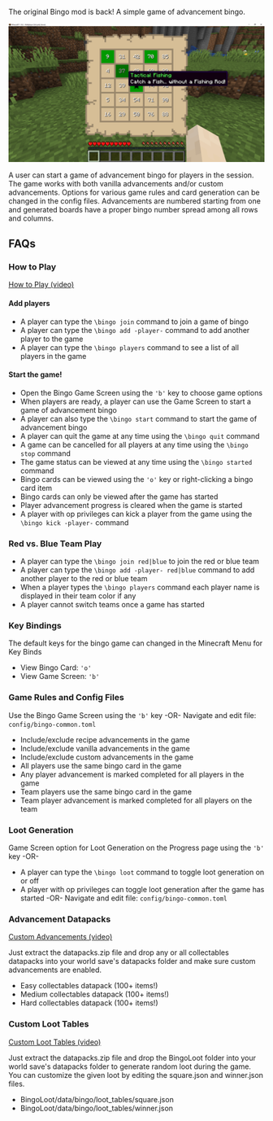 The original Bingo mod is back! A simple game of advancement bingo.

![A game of Bingo in progress.](https://github.com/J78FDK42/Bingo/blob/main/screenshot-in-progress.png "A game of Bingo in progress.")

A user can start a game of advancement bingo for players in the session. The game works with both vanilla advancements and/or custom advancements. Options for various game rules and card generation can be changed in the config files. Advancements are numbered starting from one and generated boards have a proper bingo number spread among all rows and columns.

## FAQs ##


### How to Play ###

[How to Play (video)](link "How to Play (video)")


#### Add players

* A player can type the `\bingo join` command to join a game of bingo
* A player can type the `\bingo add -player-` command to add another player to the game
* A player can type the `\bingo players` command to see a list of all players in the game


#### Start the game! 

* Open the Bingo Game Screen using the `'b'` key to choose game options
* When players are ready, a player can use the Game Screen to start a game of advancement bingo
* A player can also type the `\bingo start` command to start the game of advancement bingo
* A player can quit the game at any time using the `\bingo quit` command
* A game can be cancelled for all players at any time using the `\bingo stop` command
* The game status can be viewed at any time using the `\bingo started` command
* Bingo cards can be viewed using the `'o'` key or right-clicking a bingo card item
* Bingo cards can only be viewed after the game has started
* Player advancement progress is cleared when the game is started
* A player with op privileges can kick a player from the game using the `\bingo kick -player-` command


### Red vs. Blue Team Play ###

* A player can type the `\bingo join red|blue` to join the red or blue team
* A player can type the `\bingo add -player- red|blue` command to add another player to the red or blue team
* When a player types the `\bingo players` command each player name is displayed in their team color if any
* A player cannot switch teams once a game has started


### Key Bindings ###

The default keys for the bingo game can changed in the Minecraft Menu for Key Binds

* View Bingo Card: `'o'`
* View Game Screen: `'b'`
 

### Game Rules and Config Files ###

Use the Bingo Game Screen using the `'b'` key
-OR-
Navigate and edit file: `config/bingo-common.toml` 

* Include/exclude recipe advancements in the game
* Include/exclude vanilla advancements in the game
* Include/exclude custom advancements in the game
* All players use the same bingo card in the game
* Any player advancement is marked completed for all players in the game
* Team players use the same bingo card in the game
* Team player advancement is marked completed for all players on the team


### Loot Generation ###

Game Screen option for Loot Generation on the Progress page using the `'b'` key
-OR-
* A player can type the `\bingo loot` command to toggle loot generation on or off
* A player with op privileges can toggle loot generation after the game has started
-OR-
Navigate and edit file: `config/bingo-common.toml` 


### Advancement Datapacks ###

[Custom Advancements (video)](link "Custom Advancements (video)")

Just extract the datapacks.zip file and drop any or all collectables datapacks into your world save's datapacks folder and make sure custom advancements are enabled.

* Easy collectables datapack (100+ items!)
* Medium collectables datapack (100+ items!)
* Hard collectables datapack (100+ items!)


### Custom Loot Tables ###

[Custom Loot Tables (video)](link "Custom Loot Tables (video)")

Just extract the datapacks.zip file and drop the BingoLoot folder into your world save's datapacks folder to generate random loot during the game. You can customize the given loot by editing the square.json and winner.json files.

* BingoLoot/data/bingo/loot_tables/square.json
* BingoLoot/data/bingo/loot_tables/winner.json
